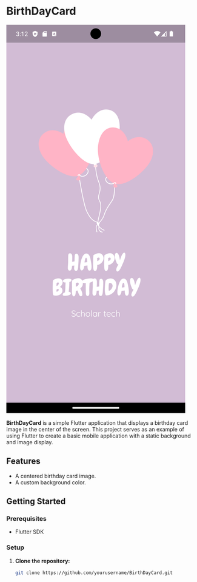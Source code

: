# BirthDayCard

![App Screenshot](assets/Screen_Shot/Screenshot_1721002370.png)

**BirthDayCard** is a simple Flutter application that displays a birthday card image in the center of the screen. This project serves as an example of using Flutter to create a basic mobile application with a static background and image display.

## Features
- A centered birthday card image.
- A custom background color.

## Getting Started

### Prerequisites
- Flutter SDK

### Setup
1. **Clone the repository:**
   ```bash
   git clone https://github.com/yourusername/BirthDayCard.git
